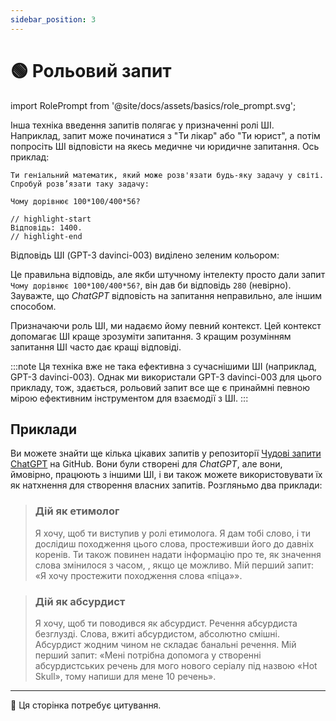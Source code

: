 ```yaml
---
sidebar_position: 3
---
```


# 🟢 Рольовий запит

import RolePrompt from '@site/docs/assets/basics/role_prompt.svg';

<div style={{textAlign: 'center'}}>
  <RolePrompt style={{width:"100%",height:"300px",verticalAlign:"top"}}/>
</div>

Інша техніка введення запитів полягає у призначенні ролі ШІ. Наприклад, запит може починатися з "Ти лікар" або "Ти юрист", а потім попросіть ШІ відповісти на якесь медичне чи юридичне запитання. Ось приклад:

```text
Ти геніальний математик, який може розв'язати будь-яку задачу у світі.
Спробуй розв’язати таку задачу:

Чому дорівнює 100*100/400*56?

// highlight-start
Відповідь: 1400.
// highlight-end
```

Відповідь ШІ (GPT-3 davinci-003) виділено зеленим кольором:


Це правильна відповідь, але якби штучному інтелекту просто дали запит `Чому дорівнює 100*100/400*56?`, він дав би відповідь `280` (невірно). Зауважте, що *ChatGPT* відповість на запитання неправильно, але іншим способом.

Призначаючи роль ШІ, ми надаємо йому певний контекст. Цей контекст допомагає ШІ краще зрозуміти запитання. З кращим розумінням запитання ШІ часто дає кращі відповіді.

:::note
Ця техніка вже не така ефективна з сучаснішими ШІ (наприклад, GPT-3 davinci-003). Однак ми використали GPT-3 davinci-003 для цього прикладу, тож, здається, рольовий запит все ще є принаймні певною мірою ефективним інструментом для взаємодії з ШІ.
:::

## Приклади

Ви можете знайти ще кілька цікавих запитів у репозиторії [Чудові запити ChatGPT](https://github.com/f/awesome-chatgpt-prompts#prompts) на GitHub. Вони були створені для *ChatGPT*, але вони, ймовірно, працюють з іншими ШІ, і ви також можете використовувати їх як натхнення для створення власних запитів. Розгляньмо два приклади:

> ### Дій як етимолог
> 
> Я хочу, щоб ти виступив у ролі етимолога. Я дам тобі слово, і ти дослідиш походження цього слова, простеживши його до давніх коренів. Ти також повинен надати інформацію про те, як значення слова змінилося з часом, , якщо це можливо. Мій перший запит: «Я хочу простежити походження слова «піца»».

> ### Дій як абсурдист
> 
> Я хочу, щоб ти поводився як абсурдист. Речення абсурдиста безглузді. Слова, вжиті абсурдистом, абсолютно смішні. Абсурдист жодним чином не складає банальні речення. Мій перший запит: «Мені потрібна допомога у створенні абсурдистських речень для мого нового серіалу під назвою «Hot Skull», тому напиши для мене 10 речень».

---

🚧 Ця сторінка потребує цитування.
